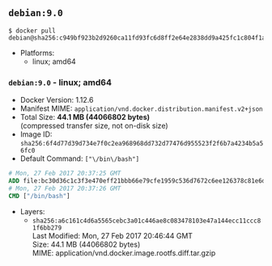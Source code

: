 ## `debian:9.0`

```console
$ docker pull debian@sha256:c949bf923b2d9260ca11fd93fc6d8ff2e64e2838dd9a425fc1c804f1acb2b219
```

-	Platforms:
	-	linux; amd64

### `debian:9.0` - linux; amd64

-	Docker Version: 1.12.6
-	Manifest MIME: `application/vnd.docker.distribution.manifest.v2+json`
-	Total Size: **44.1 MB (44066802 bytes)**  
	(compressed transfer size, not on-disk size)
-	Image ID: `sha256:6f4d77d39d734e7f0c2ea968968dd732d77476d955523f2f6b7a4234b5a56fc0`
-	Default Command: `["\/bin\/bash"]`

```dockerfile
# Mon, 27 Feb 2017 20:37:25 GMT
ADD file:bc30d36c1c3f3e470eff21bbb66e79cfe1959c536d7672c6ee126378c81e6d97 in / 
# Mon, 27 Feb 2017 20:37:26 GMT
CMD ["/bin/bash"]
```

-	Layers:
	-	`sha256:a6c161c4d6a5565cebc3a01c446ae8c083478103e47a144ecc11ccc81f6bb279`  
		Last Modified: Mon, 27 Feb 2017 20:46:44 GMT  
		Size: 44.1 MB (44066802 bytes)  
		MIME: application/vnd.docker.image.rootfs.diff.tar.gzip
